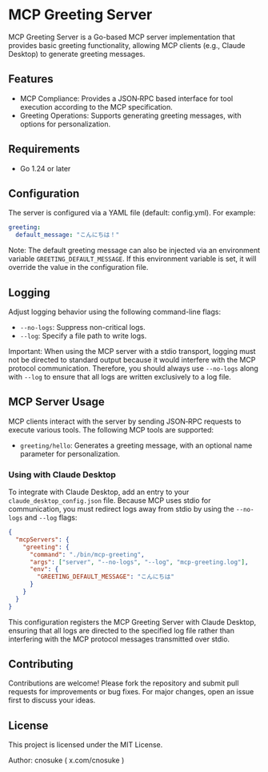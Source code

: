# MCP Greeting Server

MCP Greeting Server is a Go-based MCP server implementation that provides basic greeting functionality, allowing MCP clients (e.g., Claude Desktop) to generate greeting messages.

## Features

* MCP Compliance: Provides a JSON‐RPC based interface for tool execution according to the MCP specification.
* Greeting Operations: Supports generating greeting messages, with options for personalization.

## Requirements

* Go 1.24 or later

## Configuration

The server is configured via a YAML file (default: config.yml). For example:

```yaml
greeting:
  default_message: "こんにちは！"
```

Note: The default greeting message can also be injected via an environment variable `GREETING_DEFAULT_MESSAGE`. If this environment variable is set, it will override the value in the configuration file.

## Logging

Adjust logging behavior using the following command-line flags:

* `--no-logs`: Suppress non-critical logs.
* `--log`: Specify a file path to write logs.

Important: When using the MCP server with a stdio transport, logging must not be directed to standard output because it would interfere with the MCP protocol communication. Therefore, you should always use `--no-logs` along with `--log` to ensure that all logs are written exclusively to a log file.

## MCP Server Usage

MCP clients interact with the server by sending JSON‐RPC requests to execute various tools. The following MCP tools are supported:

* `greeting/hello`: Generates a greeting message, with an optional name parameter for personalization.

### Using with Claude Desktop

To integrate with Claude Desktop, add an entry to your `claude_desktop_config.json` file. Because MCP uses stdio for communication, you must redirect logs away from stdio by using the `--no-logs` and `--log` flags:

```json
{
  "mcpServers": {
    "greeting": {
      "command": "./bin/mcp-greeting",
      "args": ["server", "--no-logs", "--log", "mcp-greeting.log"],
      "env": {
        "GREETING_DEFAULT_MESSAGE": "こんにちは"
      }
    }
  }
}
```

This configuration registers the MCP Greeting Server with Claude Desktop, ensuring that all logs are directed to the specified log file rather than interfering with the MCP protocol messages transmitted over stdio.

## Contributing

Contributions are welcome! Please fork the repository and submit pull requests for improvements or bug fixes. For major changes, open an issue first to discuss your ideas.

## License

This project is licensed under the MIT License.

Author: cnosuke ( x.com/cnosuke )
